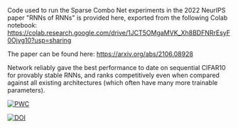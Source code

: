 Code used to run the Sparse Combo Net experiments in the 2022 NeurIPS paper "RNNs of RNNs" is provided here, exported from the following Colab notebook: https://colab.research.google.com/drive/1JCT5OMgaMVK_Xh8BDFNRrEsyF0Ojvg10?usp=sharing

The paper can be found here: https://arxiv.org/abs/2106.08928

Network reliably gave the best performance to date on sequential CIFAR10 for provably stable RNNs, and ranks competitively even when compared against all existing architectures (which often have many more trainable parameters).

[![PWC](https://img.shields.io/endpoint.svg?url=https://paperswithcode.com/badge/recursive-construction-of-stable-assemblies/sequential-image-classification-on-sequential-1)](https://paperswithcode.com/sota/sequential-image-classification-on-sequential-1?p=recursive-construction-of-stable-assemblies)

[![DOI](https://zenodo.org/badge/540604884.svg)](https://zenodo.org/badge/latestdoi/540604884)
